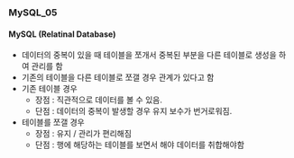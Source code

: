 ### MySQL_05

#### MySQL (Relatinal Database)
- 데이터의 중복이 있을 때 테이블을 쪼개서 중복된 부분을 다른 테이블로 생성을 하여 관리를 함
- 기존의 테이블을 다른 테이블로 쪼갤 경우 관계가 있다고 함
- 기존 테이블 경우
  - 장점 : 직관적으로 데이터를 볼 수 있음.
  - 단점 : 데이터의 중복이 발생할 경우 유지 보수가 번거로워짐.
- 테이블를 쪼갤 경우
  - 장점 : 유지 / 관리가 편리해짐
  - 단점 : 행에 해당하는 테이블를 보면서 해야 데이터를 취합해야함